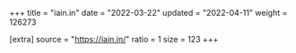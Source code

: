 +++
title = "iain.in"
date = "2022-03-22"
updated = "2022-04-11"
weight = 126273

[extra]
source = "https://iain.in/"
ratio = 1
size = 123
+++
